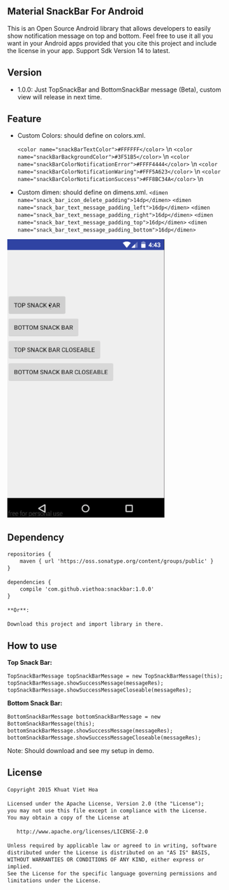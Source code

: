 Material SnackBar For Android
-----
This is an Open Source Android library that allows developers to easily show notification message on top and bottom.
Feel free to use it all you want in your Android apps provided that you cite this project and include the license in your app.
Support Sdk Version 14 to latest.

Version
-----
- 1.0.0: Just TopSnackBar and BottomSnackBar message (Beta), custom view will release in next time.

Feature
-----
- Custom Colors: should define on colors.xml.

    `<color name="snackBarTextColor">#FFFFFF</color>` \n
    `<color name="snackBarBackgroundColor">#3F51B5</color>` \n
    `<color name="snackBarColorNotificationError">#FFFF4444</color>` \n
    `<color name="snackBarColorNotificationWaring">#FFF5A623</color>` \n
    `<color name="snackBarColorNotificationSuccess">#FF8BC34A</color>` \n

- Custom dimen: should define on dimens.xml.<Enter>
    `<dimen name="snack_bar_icon_delete_padding">14dp</dimen>`<Enter>
    `<dimen name="snack_bar_text_message_padding_left">16dp</dimen>`<Enter>
    `<dimen name="snack_bar_text_message_padding_right">16dp</dimen>`<Enter>
    `<dimen name="snack_bar_text_message_padding_top">16dp</dimen>`<Enter>
    `<dimen name="snack_bar_text_message_padding_bottom">16dp</dimen>`

![](https://github.com/viethoa/image-repositories/blob/master/material-snack-bar.gif "Fast scroller alphabet")

Dependency
-----
    repositories {
        maven { url 'https://oss.sonatype.org/content/groups/public' }
    }

    dependencies {
        compile 'com.github.viethoa:snackbar:1.0.0'
    }

    **Or**:

    Download this project and import library in there.

How to use
-----
**Top Snack Bar:**

    TopSnackBarMessage topSnackBarMessage = new TopSnackBarMessage(this);
    topSnackBarMessage.showSuccessMessage(messageRes);
    topSnackBarMessage.showSuccessMessageCloseable(messageRes);

**Bottom Snack Bar:**

    BottomSnackBarMessage bottomSnackBarMessage = new BottomSnackBarMessage(this);
    bottomSnackBarMessage.showSuccessMessage(messageRes);
    bottomSnackBarMessage.showSuccessMessageCloseable(messageRes);

Note: Should download and see my setup in demo.

License
-------

    Copyright 2015 Khuat Viet Hoa

    Licensed under the Apache License, Version 2.0 (the "License");
    you may not use this file except in compliance with the License.
    You may obtain a copy of the License at

       http://www.apache.org/licenses/LICENSE-2.0

    Unless required by applicable law or agreed to in writing, software
    distributed under the License is distributed on an "AS IS" BASIS,
    WITHOUT WARRANTIES OR CONDITIONS OF ANY KIND, either express or implied.
    See the License for the specific language governing permissions and
    limitations under the License.



